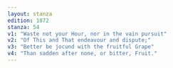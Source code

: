 ```yaml
---
layout: stanza
edition: 1872
stanza: 54
v1: "Waste not your Hour, nor in the vain pursuit"
v2: "Of This and That endeavour and dispute;"
v3: "Better be jocund with the fruitful Grape"
v4: "Than sadden after none, or bitter, Fruit."
---
```

